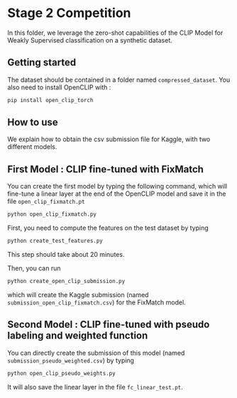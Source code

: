 # Stage 2 Competition
In this folder, we leverage the zero-shot capabilities of the CLIP Model for Weakly Supervised classification on a synthetic dataset.


## Getting started
The dataset should be contained in a folder named `compressed_dataset`.
You also need to install OpenCLIP with : 
```bash
pip install open_clip_torch
```


## How to use
We explain how to obtain the csv submission file for Kaggle, with two different models.


## First Model : CLIP fine-tuned with FixMatch 
You can create the first model by typing the following command, which will fine-tune a linear layer at the end of the OpenCLIP model and save it in the file `open_clip_fixmatch.pt`
```bash
python open_clip_fixmatch.py
```

First, you need to compute the features on the test dataset by typing
```bash 
python create_test_features.py
```
This step should take about 20 minutes.

Then, you can run 
```bash
python create_open_clip_submission.py
```
which will create the Kaggle submission (named `submission_open_clip_fixmatch.csv`) for the FixMatch model.


## Second Model : CLIP fine-tuned with pseudo labeling and weighted function
You can directly create the submission of this model (named `submission_pseudo_weighted.csv`) by typing 
```bash
python open_clip_pseudo_weights.py
```
It will also save the linear layer in the file `fc_linear_test.pt`.